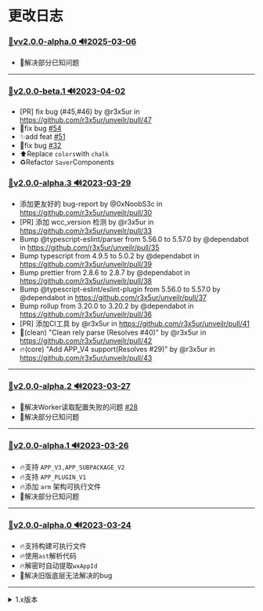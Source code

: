 # 更改日志

### [:bookmark:vv2.0.0-alpha.0 :loud_sound:2025-03-06](https://github.com/r3x5ur/unveilr/tree/vv2.0.0-alpha.0)
- 🐛解决部分已知问题
---

### [:bookmark:v2.0.0-beta.1 :loud_sound:2023-04-02](https://github.com/r3x5ur/unveilr/tree/v2.0.0-beta.1)
* [PR] fix bug (#45,#46) by @r3x5ur in https://github.com/r3x5ur/unveilr/pull/47
* 🐛fix bug  [#54](https://github.com/r3x5ur/unveilr/issues/54) 
* ✨add feat [#51](https://github.com/r3x5ur/unveilr/issues/51) 
* 🐛fix bug  [#32](https://github.com/r3x5ur/unveilr/issues/32) 
* ⬆️Replace `colors`with `chalk`
* ♻️Refactor `Saver`Components

### [:bookmark:v2.0.0-alpha.3 :loud_sound:2023-03-29](https://github.com/r3x5ur/unveilr/tree/v2.0.0-alpha.3)
* 添加更友好的 bug-report by @0xNoobS3c in https://github.com/r3x5ur/unveilr/pull/30
* [PR] 添加 wcc_version 检测 by @r3x5ur in https://github.com/r3x5ur/unveilr/pull/33
* Bump @typescript-eslint/parser from 5.56.0 to 5.57.0 by @dependabot in https://github.com/r3x5ur/unveilr/pull/35
* Bump typescript from 4.9.5 to 5.0.2 by @dependabot in https://github.com/r3x5ur/unveilr/pull/39
* Bump prettier from 2.8.6 to 2.8.7 by @dependabot in https://github.com/r3x5ur/unveilr/pull/38
* Bump @typescript-eslint/eslint-plugin from 5.56.0 to 5.57.0 by @dependabot in https://github.com/r3x5ur/unveilr/pull/37
* Bump rollup from 3.20.0 to 3.20.2 by @dependabot in https://github.com/r3x5ur/unveilr/pull/36
* [PR] 添加CI工具 by @r3x5ur in https://github.com/r3x5ur/unveilr/pull/41
* :bug:(clean) "Clean rely parse (Resolves #40)" by @r3x5ur in https://github.com/r3x5ur/unveilr/pull/42
* :fire:(core) "Add APP_V4 support(Resolves #29)" by @r3x5ur in https://github.com/r3x5ur/unveilr/pull/43
---

### [:bookmark:v2.0.0-alpha.2 :loud_sound:2023-03-27](https://github.com/r3x5ur/unveilr/tree/v2.0.0-alpha.2)
- 🐛解决Worker读取配置失败的问题 [#28](https://github.com/r3x5ur/unveilr/issues/28)
- 🐛解决部分已知问题
---

### [:bookmark:v2.0.0-alpha.1 :loud_sound:2023-03-26](https://github.com/r3x5ur/unveilr/tree/v2.0.0-alpha.1)
- 🔥支持 `APP_V3,APP_SUBPACKAGE_V2`
- 🔥支持 `APP_PLUGIN_V1`
- 🔥添加 `arm` 架构可执行文件
- 🐛解决部分已知问题
---

### [:bookmark:v2.0.0-alpha.0 :loud_sound:2023-03-24](https://github.com/r3x5ur/unveilr/tree/v2.0.0-alpha.0)
- 🔥支持构建可执行文件
- 🔥使用`ast`解析代码
- 🔥解密时自动提取`wxAppId`
- 🐛解决旧版底层无法解决的bug
---
<details><summary>1.x版本</summary>
<p>

### [:bookmark:v1.0.2 :loud_sound:2023-03-17](https://github.com/r3x5ur/unveilr/tree/v1.0.2)
- ⚡ improve performance
- 🐛 Fix some known issues.
- 停止对 1.x 的维护
---

### [:bookmark:v1.0.1 :loud_sound:2023-01-10](https://github.com/r3x5ur/unveilr/tree/v1.0.1)
- ⚡ improve performance
- 🐛 Fix some known issues.
---
</p>
</details>
